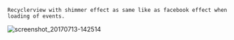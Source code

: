     Recyclerview with shimmer effect as same like as facebook effect when loading of events.
  ![screenshot_20170713-142514](https://user-images.githubusercontent.com/15999102/28161272-834b84ee-67e0-11e7-96b5-24225257bb9e.png)
   
    
    
